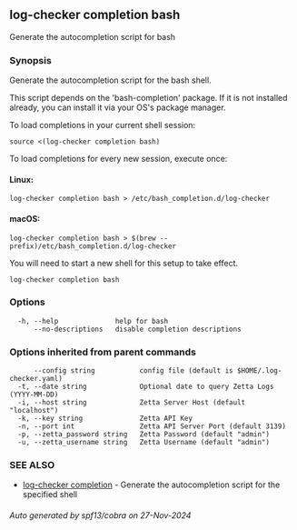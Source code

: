 ## log-checker completion bash

Generate the autocompletion script for bash

### Synopsis

Generate the autocompletion script for the bash shell.

This script depends on the 'bash-completion' package.
If it is not installed already, you can install it via your OS's package manager.

To load completions in your current shell session:

	source <(log-checker completion bash)

To load completions for every new session, execute once:

#### Linux:

	log-checker completion bash > /etc/bash_completion.d/log-checker

#### macOS:

	log-checker completion bash > $(brew --prefix)/etc/bash_completion.d/log-checker

You will need to start a new shell for this setup to take effect.


```
log-checker completion bash
```

### Options

```
  -h, --help              help for bash
      --no-descriptions   disable completion descriptions
```

### Options inherited from parent commands

```
      --config string           config file (default is $HOME/.log-checker.yaml)
  -t, --date string             Optional date to query Zetta Logs (YYYY-MM-DD)
  -i, --host string             Zetta Server Host (default "localhost")
  -k, --key string              Zetta API Key
  -n, --port int                Zetta API Server Port (default 3139)
  -p, --zetta_password string   Zetta Password (default "admin")
  -u, --zetta_username string   Zetta Username (default "admin")
```

### SEE ALSO

* [log-checker completion](log-checker_completion.md)	 - Generate the autocompletion script for the specified shell

###### Auto generated by spf13/cobra on 27-Nov-2024
